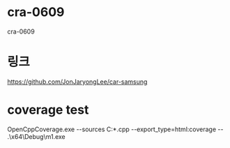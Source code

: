 # cra-0609
cra-0609

# 링크
https://github.com/JonJaryongLee/car-samsung

# coverage test
OpenCppCoverage.exe --sources C:*.cpp --export_type=html:coverage -- .\x64\Debug\m1.exe